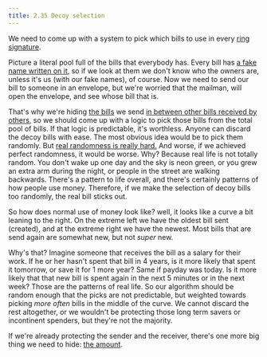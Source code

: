 ```yaml
---
title: 2.35 Decoy selection
---
```

We need to come up with a system to pick which bills to use in every [ring signature](2.34-ring_signatures.md).

Picture a literal pool full of the bills that everybody has. Every bill has [a fake name written on it](2.22-stealth_addresses.md), so if we look at them we don't know who the owners are, unless it's us (with our fake names), of course. Now we need to send our bill to someone in an envelope, but we're worried that the mailman, will open the envelope, and see whose bill that is.

That's why we're hiding [the bills](2.32-utxos.md) we send [in between other bills received by others](2.34-ring_signatures.md), so we should come up with a logic to pick those bills from the total pool of bills. If that logic is predictable, it's worthless. Anyone can discard the decoy bills with ease. The most obvious idea would be to pick them randomly. But [real randomness is really hard.](2.17-random.md) And worse, if we achieved perfect randomness, it would be worse. Why? Because real life is not totally random. You don't wake up one day and the sky is neon green, or you grew an extra arm during the night, or people in the street are walking backwards. There's a pattern to life overall, and there's certainly patterns of how people use money. Therefore, if we make the selection of decoy bills too randomly, the real bill sticks out.

So how does normal use of money look like? well, it looks like a curve a bit leaning to the right. On the extreme left we have the oldest bill sent (created), and at the extreme right we have the newest. Most bills that are send again are somewhat new, but not *super* new.

Why's that? Imagine someone that receives the bill as a salary for their work. If he or her hasn't spent that bill in 4 years, is it more likely that spent it tomorrow, or save it for 1 more year? Same if payday was today. Is it more likely that that new bill is spent again in the next 5 minutes or in the next week? Those are the patterns of real life. So our algorithm should be random enough that the picks are not predictable, but weighted towards picking *more often* bills in the middle of the curve. We cannot discard the rest altogether, or we wouldn't be protecting those long term savers or incontinent spenders, but they're not the majority.

If we're already protecting the sender and the receiver, there's one more big thing we need to hide: [the amount](2.36_ringct.md).